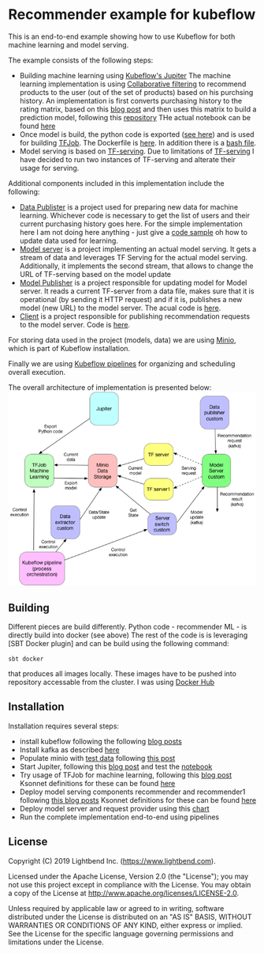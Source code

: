 # Recommender example for kubeflow

This is an end-to-end example showing how to use Kubeflow for both machine learning and model serving.

The example consists of the following steps:
* Building machine learning using [Kubeflow's Jupiter](https://www.kubeflow.org/docs/components/jupyter/)
The machine learning implementation is using [Collaborative filtering](https://en.wikipedia.org/wiki/Collaborative_filtering)
to recommend products to the user (out of the set of products) based on his purchsing history. An implementation
is first converts purchasing history to the rating matrix, based on this [blog post](https://medium.com/datadriveninvestor/how-to-build-a-recommendation-system-for-purchase-data-step-by-step-d6d7a78800b6)
and then uses this matrix to build a prediction model, following this [repository](https://github.com/Piyushdharkar/Collaborative-Filtering-Using-Keras)
THe actual notebook can be found [here](recommender/Recommender_Kubeflow.ipynb)
* Once model is build, the python code is exported ([see here](recommender/Recommender_Kubeflow.py)) and is used for building 
[TFJob](https://www.kubeflow.org/docs/components/tftraining/). The Dockerfile is [here](recommender/Dockerfile). In addition
there is a [bash file](recommender/build.sh).
* Model serving is based on [TF-serving](https://www.kubeflow.org/docs/components/tfserving_new/). Due to limitations of [TF-serving](https://www.tensorflow.org/tfx/serving/serving_config#configuring_one_model)
I have decided to run two instances of TF-serving and alterate their usage for serving.

Additional components included in this implementation include the following:
* [Data Publister](datapublisher) is a project used for preparing new data for
machine learning. Whichever code is necessary to get the list of users and their 
current purchasing history goes here. For the simple implementation here I am not doing 
here anything - just give a [code sample](datapublisher/src/main/scala/com/lightbend/recommender/datapublisher/DataPublisher.scala)
oh how to update data used for learning.
* [Model server](modelserver) is a project implementing an actual model serving. It gets a stream
of data and leverages TF Serving for the actual model serving. Additionally,
it implements the second stream, that allows to change the URL of TF-serving based on the model update
* [Model Publisher](modelpublisher) is a project responsible for updating model for Model server.
It reads a current TF-server from a data file, makes sure that it is operational (by sending it HTTP request)
and if it is, publishes a new model (new URL) to the model server. 
The acual code is [here](modelpublisher/src/main/scala/com/lightbend/recommender/modelpublisher/ModelPublisher.scala).
* [Client](client) is a project responsible for publishing recommendation requests
to the model server. Code is [here](client/src/main/scala/com/lightbend/recommender/client/client/DataProviderCloud.scala).

For storing data used in the project (models, data) we are using [Minio](https://min.io/), which is part of Kubeflow installation. 

Finally we are using [Kubeflow pipelines](https://www.kubeflow.org/docs/components/pipelines/) for organizing and scheduling overall execution.  

The overall architecture of implementation is presented below:
![Overal Architecture](images/RecommenderKubeflow.png)

## Building

Different pieces are build differently. Python code - recommender ML - is directly build into docker (see above)
The rest of the code is is leveraging [SBT Docker plugin] and can be build using the following command:
```` 
sbt docker
````
that produces all images locally. These images have to be pushed into repository accessable from the cluster.
I was using [Docker Hub](https://hub.docker.com/)

## Installation

Installation requires several steps:
* install kubeflow following the following [blog posts](https://www.lightbend.com/blog/how-to-deploy-kubeflow-on-lightbend-platform-openshift-introduction)
* Install kafka as described [here](kafka/README.md)
* Populate minio with [test data](data) following [this post](https://www.lightbend.com/blog/how-to-deploy-kubeflow-on-lightbend-platform-openshift-support-components-kubeflow)
* Start Jupiter, following this [blog post](https://www.lightbend.com/blog/how-to-deploy-kubeflow-on-lightbend-platform-openshift-jupyterhub-with-kubeflow) and
test the [notebook](recommender/Recommender_Kubeflow.ipynb)
* Try usage of TFJob for machine learning, following this [blog post](https://www.lightbend.com/blog/how-to-deploy-kubeflow-on-lightbend-platform-openshift-kubeflow-tensorflow-jobs)
Ksonnet definitions for these can be found [here](ks_app/README.md)
* Deploy model serving components recommender and recommender1 following [this blog posts](https://www.lightbend.com/blog/how-to-deploy-kubeflow-on-lightbend-platform-openshift-kubeflow-model-serving) 
Ksonnet definitions for these can be found [here](ks_app/README.md)
* Deploy model server and request provider using this [chart](recommenderchart)
* Run the complete implementation end-to-end using pipelines

## License

Copyright (C) 2019 Lightbend Inc. (https://www.lightbend.com).

Licensed under the Apache License, Version 2.0 (the "License"); you may not use this project except in compliance with the License. You may obtain a copy of the License at http://www.apache.org/licenses/LICENSE-2.0.

Unless required by applicable law or agreed to in writing, software distributed under the License is distributed on an "AS IS" BASIS, WITHOUT WARRANTIES OR CONDITIONS OF ANY KIND, either express or implied. See the License for the specific language governing permissions and limitations under the License.

